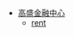  - [高盛金融中心](http://cd.fang.anjuke.com/loupan/250819.html)
    - [rent](http://cd.zu.anjuke.com/?t=1&from=0&comm_exist=on&kw=高盛金融中心&cw=高盛金融中心)